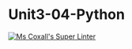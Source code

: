 # Unit3-04-Python
[![Ms Coxall's Super Linter](https://github.com/ICS3C-Programming-BoluwatifeD/Unit3-04-Python/workflows/Mr%20Coxall's%20Super%20Linter/badge.svg)](https://github.com/ICS3C-Programming-BoluwatifeD/Unit3-04-Python/actions/)
